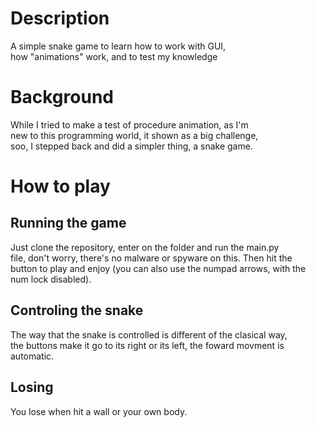 # Description

A simple snake game to learn how to work with GUI,  
how "animations" work, and to test my knowledge

# Background

While I tried to make a test of procedure animation, as I'm  
new to this programming world, it shown as a big challenge,  
soo, I stepped back and did a simpler thing, a snake game.

# How to play

## Running the game

Just clone the repository, enter on the folder and run the main.py  
file, don't worry, there's no malware or spyware on this. Then hit the  
button to play and enjoy (you can also use the numpad arrows, with the  
num lock disabled).

## Controling the snake

The way that the snake is controlled is different of the clasical way,  
the buttons make it go to its right or its left, the foward movment is  
automatic.

## Losing

You lose when hit a wall or your own body.
